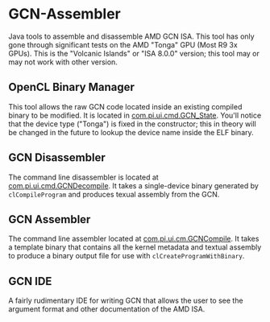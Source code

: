 # GCN-Assembler
Java tools to assemble and disassemble AMD GCN ISA.  This tool has only gone through significant tests on the AMD "Tonga" GPU (Most R9 3x GPUs).  This is the "Volcanic Islands" or "ISA 8.0.0" version; this tool may or may not work with other version.

## OpenCL Binary Manager
This tool allows the raw GCN code located inside an existing compiled binary to be modified.  It is located in [com.pi.ui.cmd.GCN_State](src/com/pi/ui/cmd/GCN_State.java).  You'll notice that the device type ("Tonga") is fixed in the constructor; this in theory will be changed in the future to lookup the device name inside the ELF binary.

## GCN Disassembler
The command line disassembler is located at [com.pi.ui.cmd.GCNDecompile](src/com/pi/ui/cmd/GCNDecompile.java).  It takes a single-device binary generated by `clCompileProgram` and produces texual assembly from the GCN.

## GCN Assembler
The command line assembler located at [com.pi.ui.cm.GCNCompile](src/com/pi/ui/cmd/GCNCompile.java).  It takes a template binary that contains all the kernel metadata and textual assembly to produce a binary output file for use with `clCreateProgramWithBinary`.

## GCN IDE
A fairly rudimentary IDE for writing GCN that allows the user to see the argument format and other documentation of the AMD ISA.
